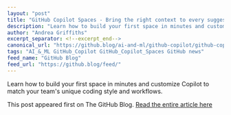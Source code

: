 ```yaml
---
layout: "post"
title: "GitHub Copilot Spaces - Bring the right context to every suggestion"
description: "Learn how to build your first space in minutes and customize Copilot to match your team's unique cod..."
author: "Andrea Griffiths"
excerpt_separator: <!--excerpt_end-->
canonical_url: "https://github.blog/ai-and-ml/github-copilot/github-copilot-spaces-bring-the-right-context-to-every-suggestion/"
tags: "AI_&_ML GitHub_Copilot GitHub_Copilot_Spaces GitHub news"
feed_name: "GitHub Blog"
feed_url: "https://github.blog/feed/"
---
```


Learn how to build your first space in minutes and customize Copilot to match your team's unique coding style and workflows.<!--excerpt_end-->

This post appeared first on The GitHub Blog. [Read the entire article here](https://github.blog/ai-and-ml/github-copilot/github-copilot-spaces-bring-the-right-context-to-every-suggestion/)
